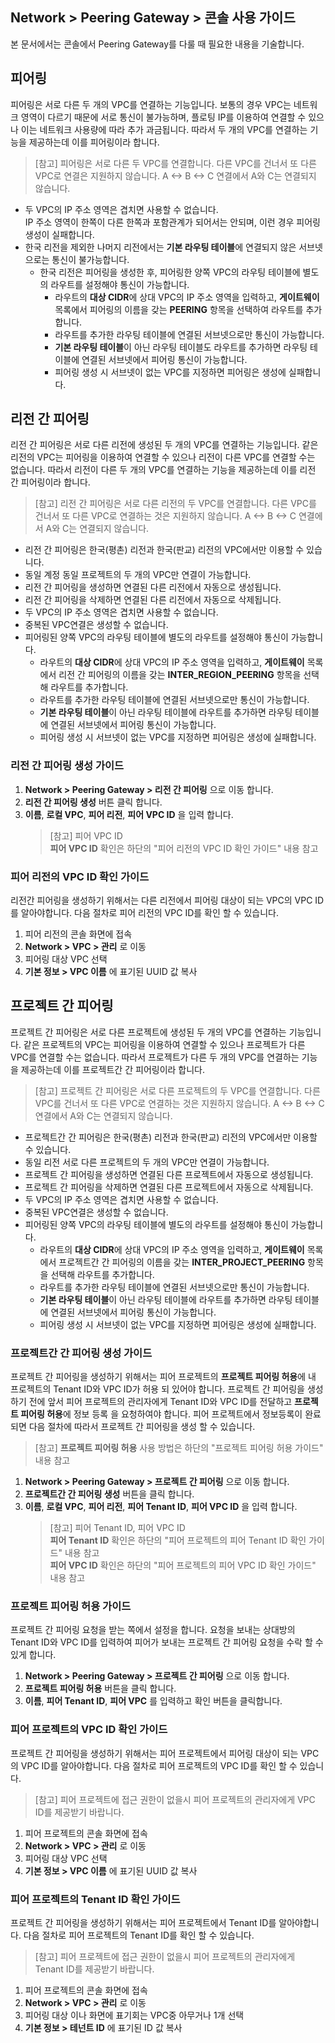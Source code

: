 ## Network > Peering Gateway > 콘솔 사용 가이드

본 문서에서는 콘솔에서 Peering Gateway를 다룰 때 필요한 내용을 기술합니다.<br>

## 피어링

피어링은 서로 다른 두 개의 VPC를 연결하는 기능입니다. 보통의 경우 VPC는 네트워크 영역이 다르기 때문에 서로 통신이 불가능하며, 플로팅 IP를 이용하여 연결할 수 있으나 이는 네트워크 사용량에 따라 추가 과금됩니다. 따라서 두 개의 VPC를 연결하는 기능을 제공하는데 이를 피어링이라 합니다.

> [참고] 피어링은 서로 다른 두 VPC를 연결합니다. 다른 VPC를 건너서 또 다른 VPC로 연결은 지원하지 않습니다. A <-> B <-> C 연결에서 A와 C는 연결되지 않습니다.

* 두 VPC의 IP 주소 영역은 겹치면 사용할 수 없습니다.<br>
IP 주소 영역이 한쪽이 다른 한쪽과 포함관계가 되어서는 안되며, 이런 경우 피어링 생성이 실패합니다.
* 한국 리전을 제외한 나머지 리전에서는 **기본 라우팅 테이블**에 연결되지 않은 서브넷으로는 통신이 불가능합니다.
    * 한국 리전은 피어링을 생성한 후, 피어링한 양쪽 VPC의 라우팅 테이블에 별도의 라우트를 설정해야 통신이 가능합니다.
        * 라우트의 **대상 CIDR**에 상대 VPC의 IP 주소 영역을 입력하고, **게이트웨이** 목록에서 피어링의 이름을 갖는 **PEERING** 항목을 선택하여 라우트를 추가합니다.
        * 라우트를 추가한 라우팅 테이블에 연결된 서브넷으로만 통신이 가능합니다.
        * **기본 라우팅 테이블**이 아닌 라우팅 테이블도 라우트를 추가하면 라우팅 테이블에 연결된 서브넷에서 피어링 통신이 가능합니다.
        * 피어링 생성 시 서브넷이 없는 VPC를 지정하면 피어링은 생성에 실패합니다.

## 리전 간 피어링

리전 간 피어링은 서로 다른 리전에 생성된 두 개의 VPC를 연결하는 기능입니다. 같은 리전의 VPC는 피어링을 이용하여 연결할 수 있으나 리전이 다른 VPC를 연결할 수는 없습니다. 따라서 리전이 다른 두 개의 VPC를 연결하는 기능을 제공하는데 이를 리전 간 피어링이라 합니다.

> [참고] 리전 간 피어링은 서로 다른 리전의 두 VPC를 연결합니다. 다른 VPC를 건너서 또 다른 VPC로 연결하는 것은 지원하지 않습니다. A <-> B <-> C 연결에서 A와 C는 연결되지 않습니다.

* 리전 간 피어링은 한국(평촌) 리전과 한국(판교) 리전의 VPC에서만 이용할 수 있습니다.
* 동일 계정 동일 프로젝트의 두 개의 VPC만 연결이 가능합니다.
* 리전 간 피어링을 생성하면 연결된 다른 리전에서 자동으로 생성됩니다.
* 리전 간 피어링을 삭제하면 연결된 다른 리전에서 자동으로 삭제됩니다.
* 두 VPC의 IP 주소 영역은 겹치면 사용할 수 없습니다.
* 중복된 VPC연결은 생성할 수 없습니다.
* 피어링된 양쪽 VPC의 라우팅 테이블에 별도의 라우트를 설정해야 통신이 가능합니다.
    * 라우트의 **대상 CIDR**에 상대 VPC의 IP 주소 영역을 입력하고, **게이트웨이** 목록에서 리전 간 피어링의 이름을 갖는 **INTER_REGION_PEERING** 항목을 선택해 라우트를 추가합니다.
    * 라우트를 추가한 라우팅 테이블에 연결된 서브넷으로만 통신이 가능합니다.
    * **기본 라우팅 테이블**이 아닌 라우팅 테이블에 라우트를 추가하면 라우팅 테이블에 연결된 서브넷에서 피어링 통신이 가능합니다.
    * 피어링 생성 시 서브넷이 없는 VPC를 지정하면 피어링은 생성에 실패합니다.

### 리전 간 피어링 생성 가이드
1. **Network > Peering Gateway > 리전 간 피어링** 으로 이동 합니다.
2. **리전 간 피어링 생성** 버튼 클릭 합니다.
3. **이름**, **로컬 VPC**, **피어 리전**, **피어 VPC ID** 을 입력 합니다.</br>
   > [참고] 피어 VPC ID<br>
   > **피어 VPC ID** 확인은 하단의 "피어 리전의 VPC ID 확인 가이드" 내용 참고 

### 피어 리전의 VPC ID 확인 가이드
리전간 피어링을 생성하기 위해서는 다른 리전에서 피어링 대상이 되는 VPC의 VPC ID를 알아야합니다. 다음 절차로 피어 리전의 VPC ID를 확인 할 수 있습니다.

1. 피어 리전의 콘솔 화면에 접속
2. **Network > VPC > 관리** 로 이동
3. 피어링 대상 VPC 선택
4. **기본 정보 > VPC 이름** 에 표기된 UUID 값 복사

## 프로젝트 간 피어링

프로젝트 간 피어링은 서로 다른 프로젝트에 생성된 두 개의 VPC를 연결하는 기능입니다. 같은 프로젝트의 VPC는 피어링을 이용하여 연결할 수 있으나 프로젝트가 다른 VPC를 연결할 수는 없습니다. 따라서 프로젝트가 다른 두 개의 VPC를 연결하는 기능을 제공하는데 이를 프로젝트간 간 피어링이라 합니다.

> [참고] 프로젝트 간 피어링은 서로 다른 프로젝트의 두 VPC를 연결합니다. 다른 VPC를 건너서 또 다른 VPC로 연결하는 것은 지원하지 않습니다. A <-> B <-> C 연결에서 A와 C는 연결되지 않습니다.

* 프로젝트간 간 피어링은 한국(평촌) 리전과 한국(판교) 리전의 VPC에서만 이용할 수 있습니다.
* 동일 리전 서로 다른 프로젝트의 두 개의 VPC만 연결이 가능합니다.
* 프로젝트 간 피어링을 생성하면 연결된 다른 프로젝트에서 자동으로 생성됩니다.
* 프로젝트 간 피어링을 삭제하면 연결된 다른 프로젝트에서 자동으로 삭제됩니다.
* 두 VPC의 IP 주소 영역은 겹치면 사용할 수 없습니다.
* 중복된 VPC연결은 생성할 수 없습니다.
* 피어링된 양쪽 VPC의 라우팅 테이블에 별도의 라우트를 설정해야 통신이 가능합니다.
    * 라우트의 **대상 CIDR**에 상대 VPC의 IP 주소 영역을 입력하고, **게이트웨이** 목록에서 프로젝트간 간 피어링의 이름을 갖는 **INTER_PROJECT_PEERING** 항목을 선택해 라우트를 추가합니다.
    * 라우트를 추가한 라우팅 테이블에 연결된 서브넷으로만 통신이 가능합니다.
    * **기본 라우팅 테이블**이 아닌 라우팅 테이블에 라우트를 추가하면 라우팅 테이블에 연결된 서브넷에서 피어링 통신이 가능합니다.
    * 피어링 생성 시 서브넷이 없는 VPC를 지정하면 피어링은 생성에 실패합니다.

### 프로젝트간 간 피어링 생성 가이드
프로젝트 간 피어링을 생성하기 위해서는 피어 프로젝트의 **프로젝트 피어링 허용**에 내 프로젝트의 Tenant ID와 VPC ID가 허용 되 있어야 합니다.
프로젝트 간 피어링을 생성하기 전에 앞서 피어 프로젝트의 관리자에게 Tenant ID와 VPC ID를 전달하고 **프로젝트 피어링 허용**에 정보 등록 을 요청하여야 합니다.
피어 프로젝트에서 정보등록이 완료되면 다음 절차에 따라서 프로젝트 간 피어링을 생성 할 수 있습니다.
> [참고] **프로젝트 피어링 허용** 사용 방법은 하단의 "프로젝트 피어링 허용 가이드" 내용 참고 
1. **Network > Peering Gateway > 프로젝트 간 피어링** 으로 이동 합니다.
2. **프로젝트간 간 피어링 생성** 버튼을 클릭 합니다.
3. **이름**, **로컬 VPC**, **피어 리전**, **피어 Tenant ID**, **피어 VPC ID** 을 입력 합니다.</br>
   > [참고] 피어 Tenant ID, 피어 VPC ID <br>
   > **피어 Tenant ID** 확인은 하단의 "피어 프로젝트의 피어 Tenant ID 확인 가이드" 내용 참고 <br>
   > **피어 VPC ID** 확인은 하단의 "피어 프로젝트의 피어 VPC ID 확인 가이드" 내용 참고

### 프로젝트 피어링 허용 가이드
프로젝트 간 피어링 요청을 받는 쪽에서 설정을 합니다. 요청을 보내는 상대방의 Tenant ID와 VPC ID를 입력하여 피어가 보내는 프로젝트 간 피어링 요청을 수락 할 수 있게 합니다.
1. **Network > Peering Gateway > 프로젝트 간 피어링** 으로 이동 합니다.
2. **프로젝트 피어링 허용** 버튼을 클릭 합니다.
3. **이름**, **피어 Tenant ID**, **피어 VPC** 를 입력하고 확인 버튼을 클릭합니다.

### 피어 프로젝트의 VPC ID 확인 가이드
프로젝트 간 피어링을 생성하기 위해서는 피어 프로젝트에서 피어링 대상이 되는 VPC의 VPC ID를 알아야합니다. 다음 절차로 피어 프로젝트의 VPC ID를 확인 할 수 있습니다.
> [참고] 피어 프로젝트에 접근 권한이 없을시 피어 프로젝트의 관리자에게 VPC ID를 제공받기 바랍니다.

1. 피어 프로젝트의 콘솔 화면에 접속
2. **Network > VPC > 관리** 로 이동
3. 피어링 대상 VPC 선택
4. **기본 정보 > VPC 이름** 에 표기된 UUID 값 복사

### 피어 프로젝트의 Tenant ID 확인 가이드
프로젝트 간 피어링을 생성하기 위해서는 피어 프로젝트에서 Tenant ID를 알아야합니다. 다음 절차로 피어 프로젝트의 Tenant ID를 확인 할 수 있습니다.
> [참고] 피어 프로젝트에 접근 권한이 없을시 피어 프로젝트의 관리자에게 Tenant ID를 제공받기 바랍니다.

1. 피어 프로젝트의 콘솔 화면에 접속
2. **Network > VPC > 관리** 로 이동
3. 피어링 대상 이나 화면에 표기회는 VPC중 아무거나 1개 선택
4. **기본 정보 > 테넌트 ID** 에 표기된 ID 값 복사
